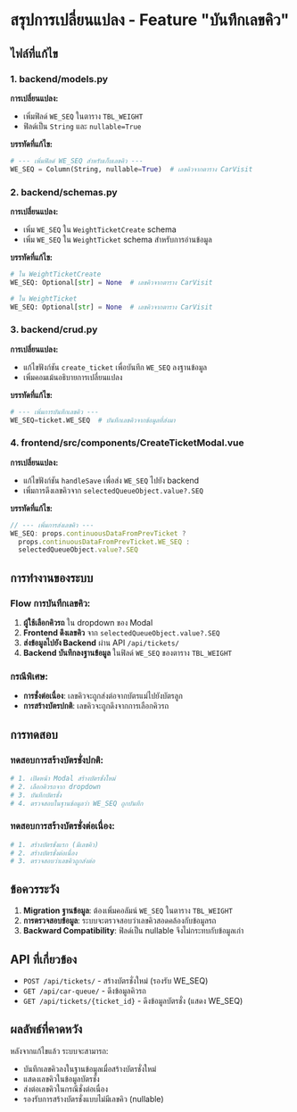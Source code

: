 # สรุปการเปลี่ยนแปลง - Feature "บันทึกเลขคิว"

## ไฟล์ที่แก้ไข

### 1. backend/models.py
**การเปลี่ยนแปลง:**
- เพิ่มฟิลด์ `WE_SEQ` ในตาราง `TBL_WEIGHT`
- ฟิลด์เป็น `String` และ `nullable=True`

**บรรทัดที่แก้ไข:**
```python
# --- เพิ่มฟิลด์ WE_SEQ สำหรับเก็บเลขคิว ---
WE_SEQ = Column(String, nullable=True)  # เลขคิวจากตาราง CarVisit
```

### 2. backend/schemas.py
**การเปลี่ยนแปลง:**
- เพิ่ม `WE_SEQ` ใน `WeightTicketCreate` schema
- เพิ่ม `WE_SEQ` ใน `WeightTicket` schema สำหรับการอ่านข้อมูล

**บรรทัดที่แก้ไข:**
```python
# ใน WeightTicketCreate
WE_SEQ: Optional[str] = None  # เลขคิวจากตาราง CarVisit

# ใน WeightTicket
WE_SEQ: Optional[str] = None  # เลขคิวจากตาราง CarVisit
```

### 3. backend/crud.py
**การเปลี่ยนแปลง:**
- แก้ไขฟังก์ชัน `create_ticket` เพื่อบันทึก `WE_SEQ` ลงฐานข้อมูล
- เพิ่มคอมเม้นอธิบายการเปลี่ยนแปลง

**บรรทัดที่แก้ไข:**
```python
# --- เพิ่มการบันทึกเลขคิว ---
WE_SEQ=ticket.WE_SEQ  # บันทึกเลขคิวจากข้อมูลที่ส่งมา
```

### 4. frontend/src/components/CreateTicketModal.vue
**การเปลี่ยนแปลง:**
- แก้ไขฟังก์ชัน `handleSave` เพื่อส่ง `WE_SEQ` ไปยัง backend
- เพิ่มการดึงเลขคิวจาก `selectedQueueObject.value?.SEQ`

**บรรทัดที่แก้ไข:**
```javascript
// --- เพิ่มการส่งเลขคิว ---
WE_SEQ: props.continuousDataFromPrevTicket ? 
  props.continuousDataFromPrevTicket.WE_SEQ : 
  selectedQueueObject.value?.SEQ
```

## การทำงานของระบบ

### Flow การบันทึกเลขคิว:
1. **ผู้ใช้เลือกคิวรถ** ใน dropdown ของ Modal
2. **Frontend ดึงเลขคิว** จาก `selectedQueueObject.value?.SEQ`
3. **ส่งข้อมูลไปยัง Backend** ผ่าน API `/api/tickets/`
4. **Backend บันทึกลงฐานข้อมูล** ในฟิลด์ `WE_SEQ` ของตาราง `TBL_WEIGHT`

### กรณีพิเศษ:
- **การชั่งต่อเนื่อง**: เลขคิวจะถูกส่งต่อจากบัตรแม่ไปยังบัตรลูก
- **การสร้างบัตรปกติ**: เลขคิวจะถูกดึงจากการเลือกคิวรถ

## การทดสอบ

### ทดสอบการสร้างบัตรชั่งปกติ:
```bash
# 1. เปิดหน้า Modal สร้างบัตรชั่งใหม่
# 2. เลือกคิวรถจาก dropdown
# 3. บันทึกบัตรชั่ง
# 4. ตรวจสอบในฐานข้อมูลว่า WE_SEQ ถูกบันทึก
```

### ทดสอบการสร้างบัตรชั่งต่อเนื่อง:
```bash
# 1. สร้างบัตรชั่งแรก (มีเลขคิว)
# 2. สร้างบัตรชั่งต่อเนื่อง
# 3. ตรวจสอบว่าเลขคิวถูกส่งต่อ
```

## ข้อควรระวัง

1. **Migration ฐานข้อมูล**: ต้องเพิ่มคอลัมน์ `WE_SEQ` ในตาราง `TBL_WEIGHT`
2. **การตรวจสอบข้อมูล**: ระบบจะตรวจสอบว่าเลขคิวสอดคล้องกับข้อมูลรถ
3. **Backward Compatibility**: ฟิลด์เป็น nullable จึงไม่กระทบกับข้อมูลเก่า

## API ที่เกี่ยวข้อง

- `POST /api/tickets/` - สร้างบัตรชั่งใหม่ (รองรับ WE_SEQ)
- `GET /api/car-queue/` - ดึงข้อมูลคิวรถ
- `GET /api/tickets/{ticket_id}` - ดึงข้อมูลบัตรชั่ง (แสดง WE_SEQ)

## ผลลัพธ์ที่คาดหวัง

หลังจากแก้ไขแล้ว ระบบจะสามารถ:
- บันทึกเลขคิวลงในฐานข้อมูลเมื่อสร้างบัตรชั่งใหม่
- แสดงเลขคิวในข้อมูลบัตรชั่ง
- ส่งต่อเลขคิวในกรณีชั่งต่อเนื่อง
- รองรับการสร้างบัตรชั่งแบบไม่มีเลขคิว (nullable)
